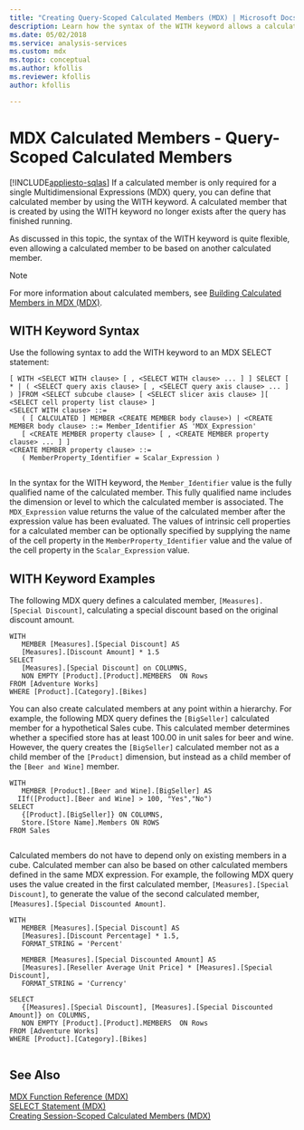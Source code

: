 ```yaml
---
title: "Creating Query-Scoped Calculated Members (MDX) | Microsoft Docs"
description: Learn how the syntax of the WITH keyword allows a calculated member to be based on another calculated member.
ms.date: 05/02/2018
ms.service: analysis-services
ms.custom: mdx
ms.topic: conceptual
ms.author: kfollis
ms.reviewer: kfollis
author: kfollis

---
```

# MDX Calculated Members - Query-Scoped Calculated Members
[!INCLUDE[appliesto-sqlas](../../includes/appliesto-sqlas.md)]
  If a calculated member is only required for a single Multidimensional Expressions (MDX) query, you can define that calculated member by using the WITH keyword. A calculated member that is created by using the WITH keyword no longer exists after the query has finished running.  
  
 As discussed in this topic, the syntax of the WITH keyword is quite flexible, even allowing a calculated member to be based on another calculated member.  
  
> [!NOTE]  
>  For more information about calculated members, see [Building Calculated Members in MDX &#40;MDX&#41;](../../../analysis-services/multidimensional-models/mdx/mdx-calculated-members-building-calculated-members.md).  
  
## WITH Keyword Syntax  
 Use the following syntax to add the WITH keyword to an MDX SELECT statement:  
  
```  
[ WITH <SELECT WITH clause> [ , <SELECT WITH clause> ... ] ] SELECT [ * | ( <SELECT query axis clause> [ , <SELECT query axis clause> ... ] ) ]FROM <SELECT subcube clause> [ <SELECT slicer axis clause> ][ <SELECT cell property list clause> ]  
<SELECT WITH clause> ::=  
   ( [ CALCULATED ] MEMBER <CREATE MEMBER body clause>) | <CREATE MEMBER body clause> ::= Member_Identifier AS 'MDX_Expression'  
   [ <CREATE MEMBER property clause> [ , <CREATE MEMBER property clause> ... ] ]  
<CREATE MEMBER property clause> ::=  
   ( MemberProperty_Identifier = Scalar_Expression )  
  
```  
  
 In the syntax for the WITH keyword, the `Member_Identifier` value is the fully qualified name of the calculated member. This fully qualified name includes the dimension or level to which the calculated member is associated. The `MDX_Expression` value returns the value of the calculated member after the expression value has been evaluated. The values of intrinsic cell properties for a calculated member can be optionally specified by supplying the name of the cell property in the `MemberProperty_Identifier` value and the value of the cell property in the `Scalar_Expression` value.  
  
## WITH Keyword Examples  
 The following MDX query defines a calculated member, `[Measures].[Special Discount]`, calculating a special discount based on the original discount amount.  
  
```  
WITH   
   MEMBER [Measures].[Special Discount] AS  
   [Measures].[Discount Amount] * 1.5  
SELECT   
   [Measures].[Special Discount] on COLUMNS,  
   NON EMPTY [Product].[Product].MEMBERS  ON Rows  
FROM [Adventure Works]  
WHERE [Product].[Category].[Bikes]  
```  
  
 You can also create calculated members at any point within a hierarchy. For example, the following MDX query defines the `[BigSeller]` calculated member for a hypothetical Sales cube. This calculated member determines whether a specified store has at least 100.00 in unit sales for beer and wine. However, the query creates the `[BigSeller]` calculated member not as a child member of the `[Product]` dimension, but instead as a child member of the `[Beer and Wine]` member.  
  
```  
WITH   
   MEMBER [Product].[Beer and Wine].[BigSeller] AS  
  IIf([Product].[Beer and Wine] > 100, "Yes","No")  
SELECT  
   {[Product].[BigSeller]} ON COLUMNS,  
   Store.[Store Name].Members ON ROWS  
FROM Sales  
  
```  
  
 Calculated members do not have to depend only on existing members in a cube. Calculated member can also be based on other calculated members defined in the same MDX expression. For example, the following MDX query uses the value created in the first calculated member, `[Measures].[Special Discount]`, to generate the value of the second calculated member, `[Measures].[Special Discounted Amount]`.  
  
```  
WITH   
   MEMBER [Measures].[Special Discount] AS  
   [Measures].[Discount Percentage] * 1.5,   
   FORMAT_STRING = 'Percent'  
  
   MEMBER [Measures].[Special Discounted Amount] AS  
   [Measures].[Reseller Average Unit Price] * [Measures].[Special Discount],   
   FORMAT_STRING = 'Currency'  
  
SELECT   
   {[Measures].[Special Discount], [Measures].[Special Discounted Amount]} on COLUMNS,  
   NON EMPTY [Product].[Product].MEMBERS  ON Rows  
FROM [Adventure Works]  
WHERE [Product].[Category].[Bikes]  
  
```  
  
## See Also  
 [MDX Function Reference &#40;MDX&#41;](/sql/mdx/mdx-function-reference-mdx)   
 [SELECT Statement &#40;MDX&#41;](/sql/mdx/mdx-data-manipulation-select)   
 [Creating Session-Scoped Calculated Members &#40;MDX&#41;](../../../analysis-services/multidimensional-models/mdx/mdx-calculated-members-session-scoped-calculated-members.md)  
  
  
